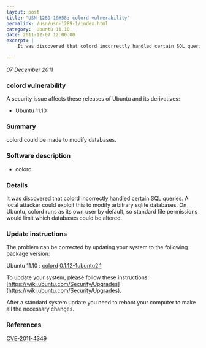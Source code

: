 ```yaml
---
layout: post
title: "USN-1289-1&#58; colord vulnerability"
permalink: /usn/usn-1289-1/index.html
category:  Ubuntu 11.10
date: 2011-12-07 12:00:00
excerpt: |
    It was discovered that colord incorrectly handled certain SQL queries. A local attacker could exploit this to modify arbitrary sqlite databases. On Ubuntu, colord runs as its own user by default, so standard file permissions would limit which databases could be altered. 
    
--- 
```

 
 

*07 December 2011*

### colord vulnerability

A security issue affects these releases of Ubuntu and its derivatives:

* Ubuntu 11.10

### Summary

colord could be made to modify databases. 

### Software description

* colord 

### Details

It was discovered that colord incorrectly handled certain SQL queries. A local attacker could exploit this to modify arbitrary sqlite databases. On Ubuntu, colord runs as its own user by default, so standard file permissions would limit which databases could be altered. 

### Update instructions

The problem can be corrected by updating your system to the following package version:

Ubuntu 11.10
 : [colord](https://launchpad.net/ubuntu/+source/colord) <span> [0.1.12-1ubuntu2.1](https://launchpad.net/ubuntu/+source/colord/0.1.12-1ubuntu2.1) </span> 

To update your system, please follow these instructions: [https://wiki.ubuntu.com/Security/Upgrades](https://wiki.ubuntu.com/Security/Upgrades).

After a standard system update you need to reboot your computer to make all the necessary changes. 

### References

 
 [CVE-2011-4349](http://people.ubuntu.com/~ubuntu-security/cve/CVE-2011-4349)
 

